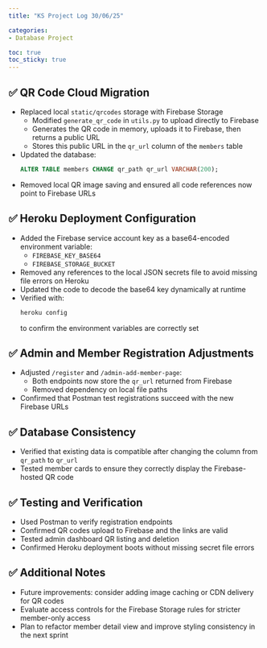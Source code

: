 ```yaml
---
title: "KS Project Log 30/06/25"

categories:
- Database Project

toc: true
toc_sticky: true
---
```


## ✅ QR Code Cloud Migration

- Replaced local `static/qrcodes` storage with Firebase Storage
  - Modified `generate_qr_code` in `utils.py` to upload directly to Firebase
  - Generates the QR code in memory, uploads it to Firebase, then returns a public URL
  - Stores this public URL in the `qr_url` column of the `members` table
- Updated the database:
  ```sql
  ALTER TABLE members CHANGE qr_path qr_url VARCHAR(200);
  ```
- Removed local QR image saving and ensured all code references now point to Firebase URLs

## ✅ Heroku Deployment Configuration

- Added the Firebase service account key as a base64-encoded environment variable:
  - `FIREBASE_KEY_BASE64`
  - `FIREBASE_STORAGE_BUCKET`
- Removed any references to the local JSON secrets file to avoid missing file errors on Heroku
- Updated the code to decode the base64 key dynamically at runtime
- Verified with:
  ```bash
  heroku config
  ```
  to confirm the environment variables are correctly set

## ✅ Admin and Member Registration Adjustments

- Adjusted `/register` and `/admin-add-member-page`:
  - Both endpoints now store the `qr_url` returned from Firebase
  - Removed dependency on local file paths
- Confirmed that Postman test registrations succeed with the new Firebase URLs

## ✅ Database Consistency

- Verified that existing data is compatible after changing the column from `qr_path` to `qr_url`
- Tested member cards to ensure they correctly display the Firebase-hosted QR code

## ✅ Testing and Verification

- Used Postman to verify registration endpoints
- Confirmed QR codes upload to Firebase and the links are valid
- Tested admin dashboard QR listing and deletion
- Confirmed Heroku deployment boots without missing secret file errors

## ✅ Additional Notes

- Future improvements: consider adding image caching or CDN delivery for QR codes
- Evaluate access controls for the Firebase Storage rules for stricter member-only access
- Plan to refactor member detail view and improve styling consistency in the next sprint
